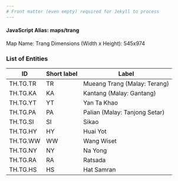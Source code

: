 ```yaml
---
# Front matter (even empty) required for Jekyll to process
---
```


#### JavaScript Alias: maps/trang

Map Name: Trang
Dimensions (Width x Height): 545x974

### List of Entities

| ID       | Short label | Label                         |
| -------- | ----------- | ----------------------------- |
| TH.TG.TR | TR          | Mueang Trang (Malay: Terang)  |
| TH.TG.KA | KA          | Kantang (Malay: Gantang)      |
| TH.TG.YT | YT          | Yan Ta Khao                   |
| TH.TG.PA | PA          | Palian (Malay: Tanjong Setar) |
| TH.TG.SI | SI          | Sikao                         |
| TH.TG.HY | HY          | Huai Yot                      |
| TH.TG.WW | WW          | Wang Wiset                    |
| TH.TG.NY | NY          | Na Yong                       |
| TH.TG.RA | RA          | Ratsada                       |
| TH.TG.HS | HS          | Hat Samran                    |
